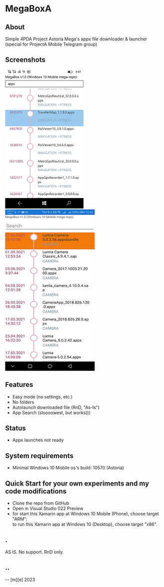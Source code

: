 # MegaBoxA

## About
Simple 4PDA Project Astoria Mega's appx file downloader & launcher (special for ProjectA Mobile Telegram group)


## Screenshots
![screenshot1:UWP](Images/shot1.png)
![screenshot2:Android](Images/shot2.png)

## Features
- Easy mode (no settings, etc.) 
- No folders
- Autolaunch downloaded file (RnD, "As-Is")
- App Search (sloooowest, but works)))

## Status
- Appx launches not ready 

## System requirements
- Minimal Windows 10 Mobile os's build: 10570 (Astoria)

## Quick Start for your own experiments and my code modifications
- Clone the repo from GitHub
- Open in Visual Studio 022 Preview
- for start this Xamarin app at Windows 10 Mobile (Phone), choose target "ARM";  
to run this Xamarin app at Windows 10 (Desktop), choose target "x86". 

## .
AS IS. No support. RnD only.

## ..
-- [m][e] 2023
